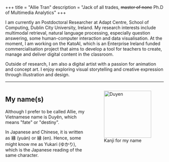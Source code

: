 +++
title = "Allie Tran"
description = "Jack of all trades, ~~master of none~~ Ph.D of Multimedia Analytics"
+++

I am currently an Postdoctoral Researcher at Adapt Centre, School of Computing, Dublin City University, Ireland. My research interests include multimodal retrieval, natural language processing, especially question answering, some human-computer interaction and data visualisation. At the moment, I am working on the KatoAI, which is an Enterprise Ireland funded commercialisation project that aims to develop a tool for teachers to create, manage and deliver digital content in the classroom.

Outside of research, I am also a digital artist with a passion for animation and concept art. I enjoy exploring visual storytelling and creative expression through illustration and design.


---

<div class="columns">
<div class="column is-two-thirds">
<h2>My name(s)</h2>
<p>
Although I prefer to be called Allie, my Vietnamese name is Duyên, which means "fate" or "destiny".
</p>
<p>
    In Japanese and Chinese, it is written as 緣 (yuán) or 縁 (en). Hence, some might know me as Yukari (ゆかり), which is the Japanese reading of the same character.
</p>
</div>
<figure class="column is-third">
  <img src="/images/duyen.jpg" alt="Duyen" width="150" class="image is-rounded">
  <figcaption>Kanji for my name</figcaption>
</figure>

</div>
